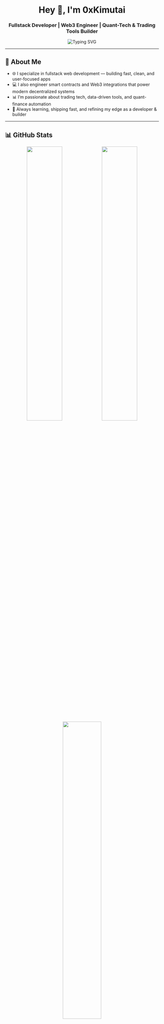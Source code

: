 <h1 align="center">Hey 👋, I'm 0xKimutai</h1>
<h3 align="center">Fullstack Developer | Web3 Engineer | Quant-Tech & Trading Tools Builder</h3>

<p align="center">
  <img src="https://readme-typing-svg.herokuapp.com?font=Fira+Code&weight=600&size=22&pause=1000&color=3CFFEA&center=true&vCenter=true&width=500&lines=Fullstack+%7C+Web3+Developer;Turning+real-world+needs+into+code+that+works.;Building+tools+for+traders+%26;Clean+Code.+Fast+Apps.+Smart+Tech." alt="Typing SVG" />
</p>


---

## 🧠 About Me

- 🌐 I specialize in fullstack web development — building fast, clean, and user-focused apps
- 💻 I also engineer smart contracts and Web3 integrations that power modern decentralized systems
- 📊 I’m passionate about trading tech, data-driven tools, and quant-finance automation
- 🧠 Always learning, shipping fast, and refining my edge as a developer & builder

---

## 📊 GitHub Stats

<p align="center">
  <img src="https://github-readme-stats.vercel.app/api?username=0xKimutai&show_icons=true&theme=tokyonight&hide_title=true" width="48%" />
  <img src="https://github-readme-streak-stats.herokuapp.com/?user=0xKimutai&theme=tokyonight" width="48%" />
</p>

<p align="center">
  <img src="https://github-readme-stats.vercel.app/api/top-langs/?username=0xKimutai&layout=compact&theme=tokyonight" width="50%" />
</p>

<p align="center"><b>📌 Favorite Language: <code>JavaScript</code></b></p>

---

## 📫 Connect With Me

- 📧 Email: tezKim414@gmail.com  
- 🧵 Twitter: [@0xKimutai](https://x.com/royltyRvckyreal?s=08)

---

> 🧠 *"Code like a hacker. Think like a trader."*  
> — 0xKimutai
